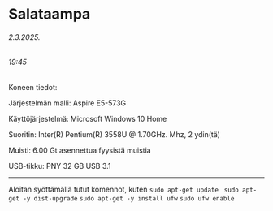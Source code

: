 Salataampa
===
###### 2.3.2025.
###### 19:45

Koneen tiedot: 

Järjestelmän malli: Aspire E5-573G

Käyttöjärjestelmä: Microsoft Windows 10 Home

Suoritin: Inter(R) Pentium(R) 3558U @ 1.70GHz. Mhz, 2 ydin(tä)

Muisti: 6.00 Gt asennettua fyysistä muistia

 USB-tikku: PNY 32 GB USB 3.1

-----
Aloitan syöttämällä tutut komennot, kuten ```sudo apt-get update ``` ``` sudo apt-get -y dist-upgrade ``` ``` sudo apt-get -y install ufw ``` ```sudo ufw enable ```  
